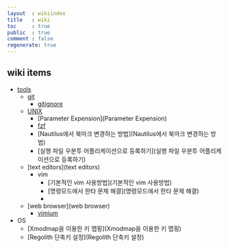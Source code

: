```yaml
---
layout  : wikiindex
title   : wiki
toc     : true
public  : true
comment : false
regenerate: true
---
```


## wiki items

* [tools](tools)
	* [git](git)
		* [gitignore](gitignore)
	* [UNIX](UNIX)
		* [Parameter Expension](Parameter Expension)
		* [fzf](fzf)
		* [Nautilus에서 북마크 변경하는 방법](Nautilus에서 북마크 변경하는 방법)
		* [실행 파일 우분투 어플리케이션으로 등록하기](실행 파일 우분투 어플리케이션으로 등록하기)
	* [text editors](text editors)
		* vim
			* [기본적인 vim 사용방법](기본적인 vim 사용방법)
			* [명령모드에서 한타 문제 해결](명령모드에서 한타 문제 해결)
			* 
	* [web browser](web browser)
		* [vimium](vimium)
* OS
	* [Xmodmap을 이용한 키 맵핑](Xmodmap을 이용한 키 맵핑)
	* [Regolith 단축키 설정](Regolith 단축키 설정)

